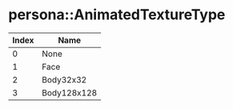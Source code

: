 # persona::AnimatedTextureType

Index | Name
--- | ---
0 | None
1 | Face
2 | Body32x32
3 | Body128x128